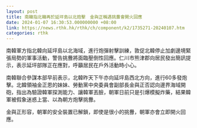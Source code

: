 ```yaml
---
layout: post
title: 南韓指北韓再於延坪島以北炮擊　金與正稱遇挑釁會開火回應
date: 2024-01-07 16:30:53.000000000 +08:00
link: https://news.rthk.hk/rthk/ch/component/k2/1735271-20240107.htm
categories: rthk
---
```


南韓軍方指北韓向延坪島以北海域，進行炮彈射擊訓練，敦促北韓停止加劇邊境緊張局勢的軍事活動，警告挑釁將面臨壓倒性回應。仁川市熊津郡向居民發出簡訊提示，表示延坪部隊正在應對，呼籲居民在戶外活動時小心。

南韓聯合參謀本部早前表示，北韓昨天下午亦向延坪島西北方向，進行60多發炮擊。北韓領袖金正恩的妹妹、勞動黨中央委員會副部長金與正否認向邊界海域開砲，指出為驗證韓軍探測能力、讓韓軍丟臉，朝軍日前只是引爆模擬炸藥，結果韓軍被假象迷惑上當、以為朝方炮擊挑釁。

金與正形容，朝軍的安全裝置已解鎖，即使是很小的挑釁，朝軍亦會立即開火回應。
